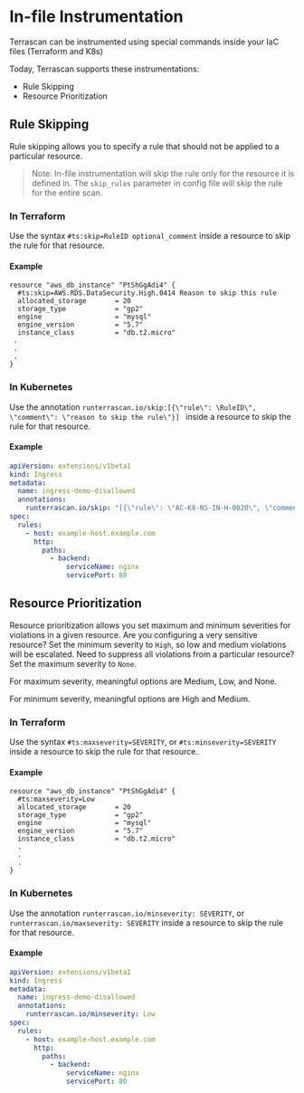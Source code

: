 # In-file Instrumentation

Terrascan can be instrumented using special commands inside your IaC files (Terraform and K8s)

Today, Terrascan supports these instrumentations:

* Rule Skipping
* Resource Prioritization

## Rule Skipping
Rule skipping allows you to specify a rule that should not be applied to a particular resource. 

> Note:  In-file instrumentation will skip the rule only for the resource it is defined in. The `skip_rules` parameter in config file will skip the rule for the entire scan.

### In Terraform
Use the syntax `#ts:skip=RuleID optional_comment` inside a resource to skip the rule for that resource. 

#### Example
``` HCL
resource "aws_db_instance" "PtShGgAdi4" {
  #ts:skip=AWS.RDS.DataSecurity.High.0414 Reason to skip this rule
  allocated_storage       = 20
  storage_type            = "gp2"
  engine                  = "mysql"
  engine_version          = "5.7"
  instance_class          = "db.t2.micro"
 .
 .
 .
}
```
### In Kubernetes
Use the annotation 
`runterrascan.io/skip:[{\"rule\": \RuleID\", \"comment\": \"reason to skip the rule\"}] ` inside a resource to skip the rule for that resource.

#### Example
``` YAML
apiVersion: extensions/v1beta1
kind: Ingress
metadata:
  name: ingress-demo-disallowed
  annotations:
    runterrascan.io/skip: "[{\"rule\": \"AC-K8-NS-IN-H-0020\", \"comment\": \"reason to skip the rule\"}]"
spec:
  rules:
    - host: example-host.example.com
      http:
        paths:
          - backend:
              serviceName: nginx
              servicePort: 80  
```

## Resource Prioritization
Resource prioritization allows you set maximum and minimum severities for violations in a given resource. Are you configuring a very sensitive resource? Set the minimum severity to `High`, so low and medium violations will be escalated. Need to suppress all violations from a particular resource? Set the maximum severity to `None`.

For maximum severity, meaningful options are Medium, Low, and None.

For minimum severity, meaningful options are High and Medium.

### In Terraform
Use the syntax `#ts:maxseverity=SEVERITY`, or `#ts:minseverity=SEVERITY` inside a resource to skip the rule for that resource. 

#### Example
``` HCL
resource "aws_db_instance" "PtShGgAdi4" {
  #ts:maxseverity=Low
  allocated_storage       = 20
  storage_type            = "gp2"
  engine                  = "mysql"
  engine_version          = "5.7"
  instance_class          = "db.t2.micro"
  .
  .
  .
}
```
### In Kubernetes
Use the annotation 
`runterrascan.io/minseverity: SEVERITY`, or `runterrascan.io/maxseverity: SEVERITY` inside a resource to skip the rule for that resource.

#### Example
``` YAML
apiVersion: extensions/v1beta1
kind: Ingress
metadata:
  name: ingress-demo-disallowed
  annotations:
    runterrascan.io/minseverity: Low
spec:
  rules:
    - host: example-host.example.com
      http:
        paths:
          - backend:
              serviceName: nginx
              servicePort: 80 
```

